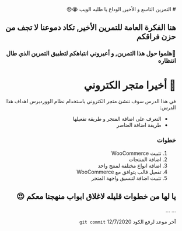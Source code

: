 <div dir="rtl">
# التمرين التاسع و الأخير, الوداع يا طلبه الويب 😭😞

##  هنا الفكرة العامة للتمرين الأخير, تكاد دموعنا لا تجف من حزن فراقكم 
### 🤩هلموا حول هذا التمرين, و أعيروني انتباهكم لتطبيق التمرين الذي طال انتظاره

# 🥳 أخيرا متجر الكتروني 
في هذا الدرس سوف ننشئ متجر الكتروني باستخدام نظام الووردبرس
اهداف هذا الدرس:
- التعرف على اضافة المتجر و طريقة تفعيلها
- طريقة اضافة العناصر


### خطوات 
1. تثبيت WooCommerce
2. اضافة المنتجات
3. اضافة انواع مختلفة لمنتج واحد 
4. تفعيل قالب يتوافق مع WooCommerce
5. تثبيت اضافة لتنسيق واجهة المتجر

## يا لها من خطوات قليله لاغلاق ابواب منهجنا معكم 😍
...
...



آخر موعد لرفع الكود  `git commit` 
12/7/2020
</div>
